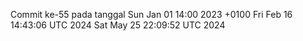 Commit ke-55 pada tanggal Sun Jan 01 14:00 2023 +0100
Fri Feb 16 14:43:06 UTC 2024
Sat May 25 22:09:52 UTC 2024
